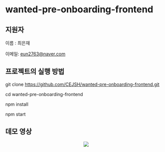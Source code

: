 # wanted-pre-onboarding-frontend
## 지원자
이름 : 최은재

이메일: eun2763@naver.com

## 프로젝트의 실행 방법
git clone https://github.com/CEJSH/wanted-pre-onboarding-frontend.git

cd wanted-pre-onboarding-frontend

npm install

npm start

## 데모 영상
<p align="center">
  <img src="https://github.com/CEJSH/wanted-pre-onboarding-frontend/assets/95568006/fb477bc8-109b-42df-94eb-e7f1efedd0f1">
</p>

